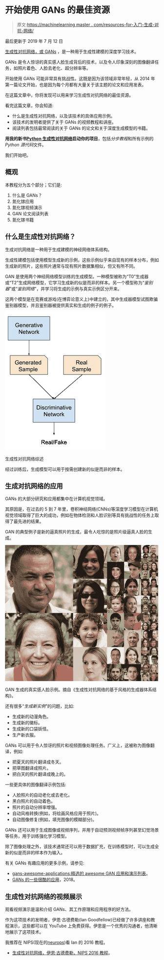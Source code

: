 # 开始使用 GANs 的最佳资源

> 原文:[https://machinelearning master . com/resources-for-入门-生成-对抗-网络/](https://machinelearningmastery.com/resources-for-getting-started-with-generative-adversarial-networks/)

最后更新于 2019 年 7 月 12 日

[生成性对抗网络，或 GANs](https://machinelearningmastery.com/what-are-generative-adversarial-networks-gans/) ，是一种用于生成性建模的深度学习技术。

GANs 是令人惊讶的真实感人脸生成背后的技术，以及令人印象深刻的图像翻译任务，如照片着色、人脸去老化、超分辨率等。

开始使用 GANs 可能非常具有挑战性。这既是因为该领域非常年轻，从 2014 年第一篇论文开始，也是因为每个月都有大量关于该主题的论文和应用发表。

在这篇文章中，你将发现可以用来学习生成性对抗网络的最佳资源。

看完这篇文章，你会知道:

*   什么是生成性对抗网络，以及该技术的具体应用示例。
*   该技术的发明者提供了关于 GANs 的视频教程和讲座。
*   阅读列表包括最常阅读的关于 GANs 的论文和关于深度生成模型的书籍。

**用我的新书[Python 生成性对抗网络](https://machinelearningmastery.com/generative_adversarial_networks/)启动你的项目**，包括*分步教程*和所有示例的 *Python 源代码*文件。

我们开始吧。

## 概观

本教程分为五个部分；它们是:

1.  什么是 GANs？
2.  氮化镓应用
3.  氮化镓视频演示
4.  GAN 论文阅读列表
5.  氮化镓书籍

## 什么是生成性对抗网络？

生成对抗网络是一种用于生成建模的神经网络体系结构。

生成性建模包括使用模型生成新的示例，这些示例似乎来自现有的样本分布，例如生成新的照片，这些照片通常与现有照片数据集相似，但又有所不同。

GAN 是使用两个神经网络模型训练的生成模型。一种模型被称为“T0”生成器或“T2”生成网络模型，它学习生成新的似是而非的样本。另一个模型称为“*鉴别器*”或“*鉴别网络*”，并学习将生成的示例与真实示例区分开来。

这两个模型是在竞赛或游戏(在博弈论意义上)中建立的，其中生成器模型试图欺骗鉴别器模型，并且鉴别器被提供真实和生成的例子的例子。

![Overview of a Generative Adversarial Network](img/d9de7a06b9b88a85dfdd1898d703374b.png)

生成性对抗网络综述

经过训练后，生成模型可以用于按需创建新的似是而非的样本。

## 生成对抗网络的应用

GANs 的大部分研究和应用都集中在计算机视觉领域。

其原因是，在过去的 5 到 7 年里，卷积神经网络(CNNs)等深度学习模型在计算机视觉领域取得了巨大的成功，例如在物体检测和人脸识别等具有挑战性的任务上取得了最先进的结果。

GAN 的典型例子是新的逼真照片的生成，最令人吃惊的是照片级逼真人脸的生成。

![Example of Photorealistic Human Faces Generated by a GAN](img/1ee5f416e0f6657b2f88deb0b09683c5.png)

GAN 生成的真实感人脸示例。摘自《生成性对抗网络的基于风格的生成器体系结构》。

还有很多“*生成新实例*”的问题，比如:

*   生成新的动漫角色。
*   生成新的徽标。
*   生成新的口袋妖怪。
*   生产新衣服。

GANs 可以用于令人惊讶的照片和视频图像处理任务。广义上，这被称为图像翻译，例如:

*   把夏天的照片翻译成冬天。
*   把草图翻译成照片。
*   把白天的照片翻译成晚上的。

一些更具体的图像翻译示例包括:

*   人脸照片的自动老化或去老化。
*   黑白照片的自动着色。
*   照片的自动分辨率增强。
*   自动风格转换(例如，将绘画风格应用于照片)。
*   自动图像修复(例如，填充图像的模糊部分)。

GANs 还可以用于生成图像或视频序列，并用于自动预测视频帧序列甚至幻觉场景等任务，用于训练强化学习模型。

除了图像处理之外，该技术通常还可以用于数据扩充，在训练模型时，可以生成全新的似是而非的样本作为输入。

有关 GANs 有趣应用的更多示例，请参见:

*   [gans-awesome-applications:精选的 awesome GAN 应用和演示列表](https://github.com/nashory/gans-awesome-applications)。
*   [GANs 的一些很酷的应用](https://medium.com/@jonathan_hui/gan-some-cool-applications-of-gans-4c9ecca35900)，2018。

## 生成性对抗网络的视频展示

观看视频演示是温和介绍 GANs、其工作原理和应用程序的好方法。

作为这项技术的发明者，伊恩·古德费勒(Ian Goodfellow)已经做了许多讲座和教程演示，这些都可以在 YouTube 上免费获得。伊恩是一个优秀的沟通者，他清晰地展示了这项技术。

我推荐在 NIPS(现在的[neurops](https://nips.cc/))看 Ian 的 2016 教程。

*   [生成性对抗网络，伊恩·古德费勒，NIPS 2016 教程](https://www.youtube.com/watch?v=HGYYEUSm-0Q)。

<iframe loading="lazy" title="Ian Goodfellow: Generative Adversarial Networks (NIPS 2016 tutorial)" width="500" height="281" src="about:blank" frameborder="0" allow="accelerometer; autoplay; encrypted-media; gyroscope; picture-in-picture" allowfullscreen="" data-rocket-lazyload="fitvidscompatible" data-lazy-src="https://www.youtube.com/embed/HGYYEUSm-0Q?feature=oembed"><iframe title="Ian Goodfellow: Generative Adversarial Networks (NIPS 2016 tutorial)" width="500" height="281" src="https://www.youtube.com/embed/HGYYEUSm-0Q?feature=oembed" frameborder="0" allow="accelerometer; autoplay; encrypted-media; gyroscope; picture-in-picture" allowfullscreen=""/></div> <p/> <p>视频时长约两个小时，包括对 GANs、理论和应用的详细回顾，并在最后与观众进行问答。</p> <p>我也强烈建议阅读附带的幻灯片和纸质版教程:</p> <ul> <li><a href="https://media.nips.cc/Conferences/2016/Slides/6202-Slides.pdf"> NIPS 2016 教程:生成性对抗网络</a>，幻灯片，2016。</li> <li><a href="https://arxiv.org/abs/1701.00160"> NIPS 2016 教程:生成性对抗网络</a>，论文，2016。</li> </ul> <p>如果你对理论较少的相同材料的更集中的演示(约 28 分钟)感兴趣，我推荐伊恩 2016 年的在线会议“<em>AI With Best</em>”的演示。</p> <ul> <li><a href="https://www.youtube.com/watch?v=HN9NRhm9waY">生成性对抗网络，伊恩·古德费勒，AIWTB </a>，2016。</li> </ul> <p><span class="TRmGVufP3iIvq2U5GLZa940QhcFoYTOi28ywex9uCXxgNtWeRfkKjHgAYnzlM7Aa7vLrJJFs8SlWBDXVckyrE6PBNDnoIds4pz"/></p> <div class="responsive-video"><iframe loading="lazy" title="Ian Goodfellow, Research Scientist OpenAI : Generative Adversarial Networks (GANs) #AIWTB 2016" width="500" height="281" src="about:blank" frameborder="0" allow="accelerometer; autoplay; encrypted-media; gyroscope; picture-in-picture" allowfullscreen="" data-rocket-lazyload="fitvidscompatible" data-lazy-src="https://www.youtube.com/embed/HN9NRhm9waY?feature=oembed"/><iframe title="Ian Goodfellow, Research Scientist OpenAI : Generative Adversarial Networks (GANs) #AIWTB 2016" width="500" height="281" src="https://www.youtube.com/embed/HN9NRhm9waY?feature=oembed" frameborder="0" allow="accelerometer; autoplay; encrypted-media; gyroscope; picture-in-picture" allowfullscreen=""/></div> <p/> <p>最近，伊恩在 2019 年给 AAAI 做了一个演讲，主题是对抗性机器学习，也涵盖了 GANs，这个演讲也非常值得推荐。</p> <ul> <li><a href="https://www.youtube.com/watch?v=AJJRWFVfNPg">对抗性机器学习，伊恩·古德费勒，AAAI </a>，2019。</li> </ul> <p><span class="jERb0uNJrzlhiDo86pdk1C0H5cIVkLqMtK2WSWsezDC9wyIa7KmOirVdPxTAp5XvnU7vFyZ1"/></p> <div class="responsive-video"><iframe loading="lazy" title="AAAI-19 Invited Talk - Ian Goodfellow (Google AI) - Adversarial Machine Learning" width="500" height="281" src="about:blank" frameborder="0" allow="accelerometer; autoplay; encrypted-media; gyroscope; picture-in-picture" allowfullscreen="" data-rocket-lazyload="fitvidscompatible" data-lazy-src="https://www.youtube.com/embed/AJJRWFVfNPg?feature=oembed"/><iframe title="AAAI-19 Invited Talk - Ian Goodfellow (Google AI) - Adversarial Machine Learning" width="500" height="281" src="https://www.youtube.com/embed/AJJRWFVfNPg?feature=oembed" frameborder="0" allow="accelerometer; autoplay; encrypted-media; gyroscope; picture-in-picture" allowfullscreen=""/></div> <p/> <p>如果你正在寻找一个更学术的 GANs 演示，那么我会推荐斯坦福卷积神经网络课程中关于生成模型的讲座。</p> <p>这堂课为 GANs 提供了一个有用的背景，也涵盖了变分自动编码器和像素神经网络的相关技术。</p> <ul> <li><a href="https://www.youtube.com/watch?v=5WoItGTWV54">生成模型，用于视觉识别的卷积神经网络</a>，2017。</li> </ul> <p><span class="FjlQMuNS3fsvDJgtHROGxeB8rd2kn6UoqIp50bCwzX4ZaThKmiWVAP1Lc"/></p> <div class="responsive-video"><iframe loading="lazy" title="Lecture 13 | Generative Models" width="500" height="281" src="about:blank" frameborder="0" allow="accelerometer; autoplay; encrypted-media; gyroscope; picture-in-picture" allowfullscreen="" data-rocket-lazyload="fitvidscompatible" data-lazy-src="https://www.youtube.com/embed/5WoItGTWV54?feature=oembed"/><iframe title="Lecture 13 | Generative Models" width="500" height="281" src="https://www.youtube.com/embed/5WoItGTWV54?feature=oembed" frameborder="0" allow="accelerometer; autoplay; encrypted-media; gyroscope; picture-in-picture" allowfullscreen=""/></div> <p/> <h2>生成性对抗网络的论文阅读列表</h2> <p>GANs 是一个非常新的研究领域。</p> <p>我试图将这份阅读清单与更广泛的氮化镓应用论文清单分开，重点是氮化镓模型的理论发展和训练。</p> <p>伊恩·古德费勒等人在 2014 年发表了第一篇专门关于作为生成模型的遗传神经网络的论文，题为“生成性对抗网络”</p> <p>本文介绍了这种通用技术，并用一些简单的例子来说明它，这些例子包括从 MNIST(手写数字)、CIFAR-10(小照片)和人脸生成图像。</p> <ul> <li><a href="https://arxiv.org/abs/1406.2661">生成性对抗网络</a>，2014。</li> </ul> <p>亚历克·拉德福德等人在 2015 年发表的题为“深度卷积生成对抗网络的无监督表示学习”的论文中提供了一个使用现代配置和卷积神经网络训练实践的更新版本的遗传神经网络，称为深度卷积生成对抗网络，或称之为离散余弦变换遗传神经网络。</p> <p>这是一篇重要的论文，因为它展示了该技术的力量是如何通过生成逼真的房间和人脸等例子来释放的。</p> <ul> <li><a href="https://arxiv.org/abs/1511.06434">深度卷积生成对抗网络的无监督表示学习</a>，2015。</li> </ul> <p>在 DCGAN 论文发表之后，一系列的论文被写出来，为训练 GAN 模型的固有的不稳定过程提供了改进。也许这些论文中最重要的包括:</p> <ul> <li><a href="https://arxiv.org/abs/1606.03498">训练 GANs 的改进技术</a>，2016。</li> <li><a href="https://arxiv.org/abs/1609.03126">基于能量的生成性对抗网络</a>，2016。</li> <li><a href="https://arxiv.org/abs/1606.03657"> InfoGAN:通过信息最大化生成对抗网络进行可解释表征学习</a>，2016。</li> </ul> <p>最近一些关于培训和评估 GANs 挑战的高质量论文包括:</p> <ul> <li><a href="https://arxiv.org/abs/1701.07875">水的输入 gan</a>2017 年。</li> <li>【GANs 生来平等吗？一项大型研究，2017 年。</li> <li><a href="https://arxiv.org/abs/1807.04720">GAN 景观:损失、架构、规范化和标准化</a>，2018 年。</li> </ul> <p>除了这些论文之外，可以在 GANs 的<a href="https://en.wikipedia.org/wiki/Generative_adversarial_network">维基百科页面上看到相关生成模型历史的高级概述。</a></p> <p>有许多 GAN 调查论文可以帮助了解该领域的范围。少数几个选择包括:</p> <ul> <li><a href="https://arxiv.org/abs/1710.07035">生成性对抗网络:概述</a>，2017。</li> <li><a href="https://ieeexplore.ieee.org/stamp/stamp.jsp?arnumber=8039016">生成性对抗网络:介绍与展望</a>，2017</li> </ul> <p>许多人试图为 GANs 整理阅读清单，考虑到该领域的新鲜感和新论文的速度，这非常具有挑战性。其他一些纸质阅读清单包括:</p> <ul> <li><a href="https://github.com/zhangqianhui/AdversarialNetsPapers">对抗网论文</a>。</li> </ul> <h2>生成性对抗网络</h2> <p>现代深度学习书籍中有一些关于 GANs 的内容。</p> <p>也许最重要的起点是古德费勒等人编写的深度学习教科书。第 20 章的标题是“<em>深度生成模型</em>”，它提供了一系列技术的有用总结，包括第 20.10.4 节中涵盖的 GANs。</p> <ul> <li><a href="https://amzn.to/2YuwVjL">第二十章。深度生成模型，深度学习</a>，2016。</li> </ul> <p>《Keras 深度学习框架》的作者 Francois Chollet 在他 2017 年出版的名为《用 Python 进行深度学习》的书中，提供了一章关于深度生成模型的内容具体来说，第 8.5 节标题为“生成性对抗网络的<em>介绍”，涵盖了 GANs 和如何在 Keras 训练 DCGAN。</em></p> <ul> <li><a href="https://amzn.to/2U2bHuP">第八章。生成式深度学习，Python 深度学习</a>，2017。</li> </ul> <p>在撰写本文时，在预计于今年晚些时候发行的作品中，还有两本关于生成建模深度学习的有趣书籍。它们是:</p> <ul> <li><a href="https://amzn.to/2Fxprnj">生成性深度学习</a>，2019</li> <li><a href="https://amzn.to/2FE3fZT"> GANs 在行动</a>，2019 年。</li> </ul> <p>看到这些书涵盖的内容将是令人兴奋的。</p> <h2>进一步阅读</h2> <p>如果您想更深入地了解这个主题，本节将提供更多资源。</p> <h3>书</h3> <ul> <li>第二十章。深度生成模型，<a href="https://amzn.to/2YuwVjL">深度学习</a>，2016。</li> <li>第八章。生成式深度学习，<a href="https://amzn.to/2U2bHuP">Python 深度学习</a>，2017。</li> <li><a href="https://amzn.to/2Fxprnj">生成性深度学习</a>，2019</li> <li><a href="https://amzn.to/2FE3fZT"> GANs 在行动</a>，2019 年。</li> </ul> <h3>报纸</h3> <ul> <li><a href="https://arxiv.org/abs/1701.00160"> NIPS 2016 教程:生成性对抗网络</a>，2016。</li> <li><a href="https://arxiv.org/abs/1406.2661">生成性对抗网络</a>，2014。</li> <li><a href="https://arxiv.org/abs/1511.06434">深度卷积生成对抗网络的无监督表示学习</a>，2015。</li> <li><a href="https://arxiv.org/abs/1701.07875">水的输入 gan</a>2017 年。</li> <li>【GANs 生来平等吗？一项大型研究，2017 年。</li> <li><a href="https://arxiv.org/abs/1807.04720">GAN 景观:损失、架构、规范化和标准化</a>，2018 年。</li> <li><a href="https://arxiv.org/abs/1710.07035">生成性对抗网络:概述</a>，2017。</li> <li><a href="https://ieeexplore.ieee.org/stamp/stamp.jsp?arnumber=8039016">生成性对抗网络:介绍与展望</a>，2017</li> </ul> <h3>录像</h3> <ul> <li><a href="https://www.youtube.com/watch?v=HGYYEUSm-0Q">生成性对抗网络，伊恩·古德费勒，NIPS </a>，2016。</li> <li><a href="https://www.youtube.com/watch?v=HN9NRhm9waY">生成性对抗网络，伊恩·古德费勒，AIWTB </a>，2016。</li> <li><a href="https://www.youtube.com/watch?v=AJJRWFVfNPg">对抗性机器学习，伊恩·古德费勒，AAAI </a>，2019。</li> <li><a href="https://www.youtube.com/watch?v=5WoItGTWV54">生成模型，用于视觉识别的卷积神经网络</a>，2017。</li> </ul> <h3>文章</h3> <ul> <li><a href="https://en.wikipedia.org/wiki/Generative_adversarial_network">生成性对抗网络，维基百科</a>。</li> <li><a href="https://github.com/nashory/gans-awesome-applications"> gans-awesome-applications:精选的 awesome GAN 应用和演示列表</a>。</li> <li><a href="https://medium.com/@jonathan_hui/gan-some-cool-applications-of-gans-4c9ecca35900">GANs 的一些很酷的应用</a>，2018。</li> </ul> <h2>摘要</h2> <p>在这篇文章中，你发现了可以用来学习生成性对抗网络的最佳资源。</p> <p>具体来说，您了解到:</p> <ul> <li>什么是生成性对抗网络，以及该技术的具体应用示例。</li> <li>该技术的发明者提供了关于 GANs 的视频教程和讲座。</li> <li>阅读列表包括最常阅读的关于 GANs 的论文和关于深度生成模型的书籍。</li> </ul> <p>你有什么问题吗？<br/>在下面的评论中提问，我会尽力回答。</p> <p/> </body></html></iframe>